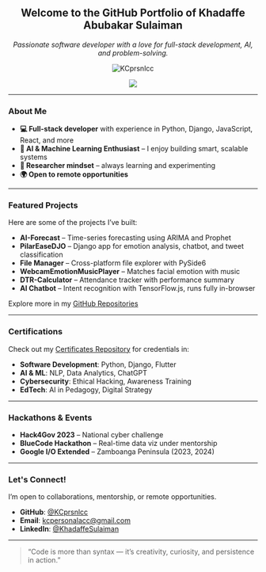 <h2 align="center">Welcome to the GitHub Portfolio of Khadaffe Abubakar Sulaiman</h2>

<p align="center">
  <em>Passionate software developer with a love for full-stack development, AI, and problem-solving.</em>
</p>

<p align="center">
  <img src="https://komarev.com/ghpvc/?username=KCprsnlcc&style=flat" alt="KCprsnlcc" />
</p>

<p align="center">
  <img src="https://github-readme-stats.vercel.app/api?username=KCprsnlcc&show_icons=true&theme=radical&hide_border=true" />
</p>

---

### About Me

- **💻 Full-stack developer** with experience in Python, Django, JavaScript, React, and more
- **🤖 AI & Machine Learning Enthusiast** – I enjoy building smart, scalable systems
- **🧠 Researcher mindset** – always learning and experimenting
- **🌍 Open to remote opportunities**

---

### Featured Projects

Here are some of the projects I’ve built:

- **AI-Forecast** – Time-series forecasting using ARIMA and Prophet
- **PilarEaseDJO** – Django app for emotion analysis, chatbot, and tweet classification
- **File Manager** – Cross-platform file explorer with PySide6
- **WebcamEmotionMusicPlayer** – Matches facial emotion with music
- **DTR-Calculator** – Attendance tracker with performance summary
- **AI Chatbot** – Intent recognition with TensorFlow.js, runs fully in-browser

Explore more in my [GitHub Repositories](https://github.com/KCprsnlcc?tab=repositories)

---

### Certifications

Check out my [Certificates Repository](https://github.com/KCprsnlcc/Certificates) for credentials in:

- **Software Development**: Python, Django, Flutter  
- **AI & ML**: NLP, Data Analytics, ChatGPT  
- **Cybersecurity**: Ethical Hacking, Awareness Training  
- **EdTech**: AI in Pedagogy, Digital Strategy

---

### Hackathons & Events

- **Hack4Gov 2023** – National cyber challenge  
- **BlueCode Hackathon** – Real-time data viz under mentorship  
- **Google I/O Extended** – Zamboanga Peninsula (2023, 2024)

---

### Let's Connect!

I’m open to collaborations, mentorship, or remote opportunities.

- **GitHub**: [@KCprsnlcc](https://github.com/KCprsnlcc)  
- **Email**: kcpersonalacc@gmail.com 
- **LinkedIn**: [@KhadaffeSulaiman](https://linkedin.com/in/khadaffe-s-232199194/)

---

> “Code is more than syntax — it’s creativity, curiosity, and persistence in action.”